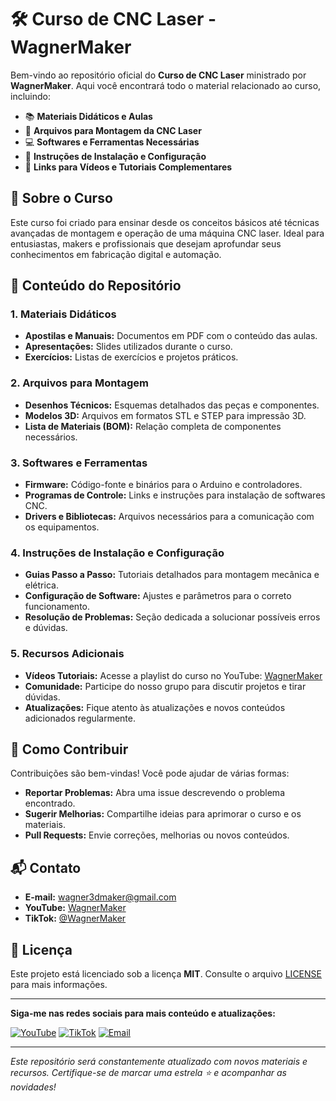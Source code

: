 # 🛠 Curso de CNC Laser - WagnerMaker

Bem-vindo ao repositório oficial do **Curso de CNC Laser** ministrado por **WagnerMaker**. Aqui você encontrará todo o material relacionado ao curso, incluindo:

- 📚 **Materiais Didáticos e Aulas**
- 🔧 **Arquivos para Montagem da CNC Laser**
- 💻 **Softwares e Ferramentas Necessárias**
- 📝 **Instruções de Instalação e Configuração**
- 🎥 **Links para Vídeos e Tutoriais Complementares**

## 📖 Sobre o Curso

Este curso foi criado para ensinar desde os conceitos básicos até técnicas avançadas de montagem e operação de uma máquina CNC laser. Ideal para entusiastas, makers e profissionais que desejam aprofundar seus conhecimentos em fabricação digital e automação.

## 📂 Conteúdo do Repositório

### 1. Materiais Didáticos

- **Apostilas e Manuais:** Documentos em PDF com o conteúdo das aulas.
- **Apresentações:** Slides utilizados durante o curso.
- **Exercícios:** Listas de exercícios e projetos práticos.

### 2. Arquivos para Montagem

- **Desenhos Técnicos:** Esquemas detalhados das peças e componentes.
- **Modelos 3D:** Arquivos em formatos STL e STEP para impressão 3D.
- **Lista de Materiais (BOM):** Relação completa de componentes necessários.

### 3. Softwares e Ferramentas

- **Firmware:** Código-fonte e binários para o Arduino e controladores.
- **Programas de Controle:** Links e instruções para instalação de softwares CNC.
- **Drivers e Bibliotecas:** Arquivos necessários para a comunicação com os equipamentos.

### 4. Instruções de Instalação e Configuração

- **Guias Passo a Passo:** Tutoriais detalhados para montagem mecânica e elétrica.
- **Configuração de Software:** Ajustes e parâmetros para o correto funcionamento.
- **Resolução de Problemas:** Seção dedicada a solucionar possíveis erros e dúvidas.

### 5. Recursos Adicionais

- **Vídeos Tutoriais:** Acesse a playlist do curso no YouTube: [WagnerMaker](https://www.youtube.com/@wagnermaker)
- **Comunidade:** Participe do nosso grupo para discutir projetos e tirar dúvidas.
- **Atualizações:** Fique atento às atualizações e novos conteúdos adicionados regularmente.

## 🤝 Como Contribuir

Contribuições são bem-vindas! Você pode ajudar de várias formas:

- **Reportar Problemas:** Abra uma issue descrevendo o problema encontrado.
- **Sugerir Melhorias:** Compartilhe ideias para aprimorar o curso e os materiais.
- **Pull Requests:** Envie correções, melhorias ou novos conteúdos.

## 📬 Contato

- **E-mail:** [wagner3dmaker@gmail.com](mailto:wagner3dmaker@gmail.com)
- **YouTube:** [WagnerMaker](https://www.youtube.com/@wagnermaker)
- **TikTok:** [@WagnerMaker](https://www.tiktok.com/@WagnerMaker)

## 📄 Licença

Este projeto está licenciado sob a licença **MIT**. Consulte o arquivo [LICENSE](LICENSE) para mais informações.

---

**Siga-me nas redes sociais para mais conteúdo e atualizações:**

[![YouTube](https://img.shields.io/badge/YouTube-FF0000?style=for-the-badge&logo=youtube&logoColor=white)](https://www.youtube.com/@wagnermaker)
[![TikTok](https://img.shields.io/badge/TikTok-000000?style=for-the-badge&logo=tiktok&logoColor=white)](https://www.tiktok.com/@WagnerMaker)
[![Email](https://img.shields.io/badge/Email-D14836?style=for-the-badge&logo=gmail&logoColor=white)](mailto:wagner3dmaker@gmail.com)

---

*Este repositório será constantemente atualizado com novos materiais e recursos. Certifique-se de marcar uma estrela ⭐ e acompanhar as novidades!*
